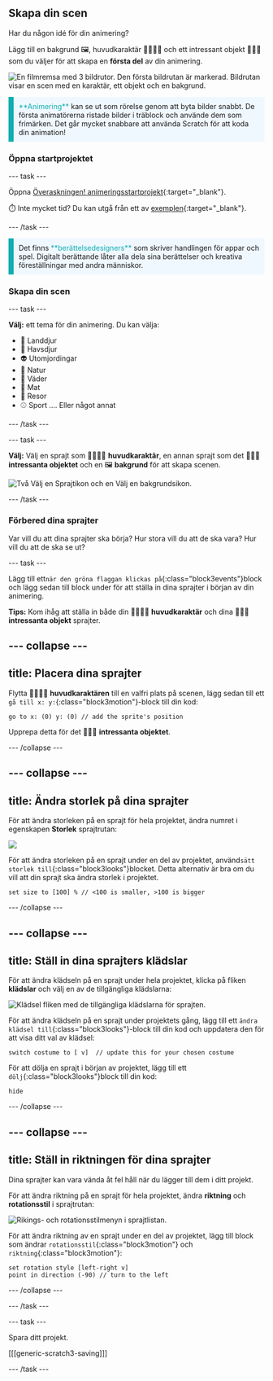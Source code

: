 ## Skapa din scen

Har du någon idé för din animering?

Lägg till en bakgrund 🖼️, huvudkaraktär 🐙👩‍🦼🦖 och ett intressant objekt 🎂🎾🎁 som du väljer för att skapa en **första del** av din animering.

![En filmremsa med 3 bildrutor. Den första bildrutan är markerad. Bildrutan visar en scen med en karaktär, ett objekt och en bakgrund.](images/scene.png)

<p style="border-left: solid; border-width:10px; border-color: #0faeb0; background-color: aliceblue; padding: 10px;">
  <span style="color: #0faeb0">**Animering**</span> kan se ut som rörelse genom att byta bilder snabbt. De första animatörerna ristade bilder i träblock och använde dem som frimärken. Det går mycket snabbare att använda Scratch för att koda din animation!
</p>

### Öppna startprojektet

--- task ---

Öppna [Överaskningen! animeringsstartprojekt](https://scratch.mit.edu/projects/582222532/editor){:target="_blank"}.

⏱️ Inte mycket tid? Du kan utgå från ett av [exemplen](https://scratch.mit.edu/studios/29075822){:target="_blank"}.

--- /task ---

<p style="border-left: solid; border-width:10px; border-color: #0faeb0; background-color: aliceblue; padding: 10px;">
Det finns <span style="color: #0faeb0">**berättelsedesigners**</span> som skriver handlingen för appar och spel. Digitalt berättande låter alla dela sina berättelser och kreativa föreställningar med andra människor.
</p>

### Skapa din scen

--- task ---

**Välj:** ett tema för din animering. Du kan välja:

+ 🐯 Landdjur
+ 🐠 Havsdjur
+ 👽 Utomjordingar
+ 🌿 Natur
+ 🌈 Väder
+ 🌮 Mat
+ 🚀 Resor
+ ⚾ Sport .... Eller något annat

--- /task ---

--- task ---

**Välj:** Välj en sprajt som 🐙👩‍🦼🦖 **huvudkaraktär**, en annan sprajt som det 🎂🎾🎁 **intressanta objektet** och en 🖼️ **bakgrund** för att skapa scenen.

![Två Välj en Sprajtikon och en Välj en bakgrundsikon.](images/sprites-and-backdrop.png)

--- /task ---

### Förbered dina sprajter

Var vill du att dina sprajter ska börja? Hur stora vill du att de ska vara? Hur vill du att de ska se ut?

--- task ---

Lägg till ett`när den gröna flaggan klickas på`{:class="block3events"}block och lägg sedan till block under för att ställa in dina sprajter i början av din animering.

**Tips:** Kom ihåg att ställa in både din 🐙👩‍🦼🦖 **huvudkaraktär** och dina 🎂🎾🎁 **intressanta objekt** sprajter.

--- collapse ---
---
title: Placera dina sprajter
---

Flytta 🐙👩‍🦼🦖 **huvudkaraktären** till en valfri plats på scenen, lägg sedan till ett `gå till x: y:`{:class="block3motion"}-block till din kod:

```blocks3
go to x: (0) y: (0) // add the sprite's position
```

Upprepa detta för det 🎂🎾🎁 **intressanta objektet**.

--- /collapse ---

--- collapse ---
---
title: Ändra storlek på dina sprajter
---

För att ändra storleken på en sprajt för hela projektet, ändra numret i egenskapen **Storlek** sprajtrutan:

![](images/sprite-pane-size.png)

För att ändra storleken på en sprajt under en del av projektet, använd`sätt storlek till`{:class="block3looks"}blocket. Detta alternativ är bra om du vill att din sprajt ska ändra storlek i projektet.

```blocks3
set size to [100] % // <100 is smaller, >100 is bigger
```

--- /collapse ---

--- collapse ---
---
title: Ställ in dina sprajters klädslar
---

För att ändra klädseln på en sprajt under hela projektet, klicka på fliken **klädslar** och välj en av de tillgängliga klädslarna:

![Klädsel fliken med de tillgängliga klädslarna för sprajten.](images/nano-costumes.png)

För att ändra klädseln på en sprajt under projektets gång, lägg till ett `ändra klädsel till`{:class="block3looks"}-block till din kod och uppdatera den för att visa ditt val av klädsel:

```blocks3
switch costume to [ v]  // update this for your chosen costume
```

För att dölja en sprajt i början av projektet, lägg till ett `dölj`{:class="block3looks"}block till din kod:

```blocks3
hide 
```

--- /collapse ---

--- collapse ---
---
title: Ställ in riktningen för dina sprajter
---

Dina sprajter kan vara vända åt fel håll när du lägger till dem i ditt projekt.

För att ändra riktning på en sprajt för hela projektet, ändra **riktning** och **rotationsstil** i sprajtrutan:

![Rikings- och rotationsstilmenyn i sprajtlistan.](images/sprite-pane-direction.png)

För att ändra riktning av en sprajt under en del av projektet, lägg till block som ändrar `rotationsstil`{:class="block3motion"} och `riktning`{:class="block3motion"}:

```blocks3
set rotation style [left-right v]
point in direction (-90) // turn to the left
```

--- /collapse ---

--- /task ---

--- task ---

Spara ditt projekt.

[[[generic-scratch3-saving]]]

--- /task ---
